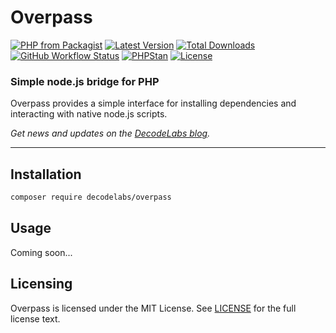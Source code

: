 # Overpass

[![PHP from Packagist](https://img.shields.io/packagist/php-v/decodelabs/overpass?style=flat)](https://packagist.org/packages/decodelabs/overpass)
[![Latest Version](https://img.shields.io/packagist/v/decodelabs/overpass.svg?style=flat)](https://packagist.org/packages/decodelabs/overpass)
[![Total Downloads](https://img.shields.io/packagist/dt/decodelabs/overpass.svg?style=flat)](https://packagist.org/packages/decodelabs/overpass)
[![GitHub Workflow Status](https://img.shields.io/github/actions/workflow/status/decodelabs/overpass/integrate.yml?branch=develop)](https://github.com/decodelabs/overpass/actions/workflows/integrate.yml)
[![PHPStan](https://img.shields.io/badge/PHPStan-enabled-44CC11.svg?longCache=true&style=flat)](https://github.com/phpstan/phpstan)
[![License](https://img.shields.io/packagist/l/decodelabs/overpass?style=flat)](https://packagist.org/packages/decodelabs/overpass)

### Simple node.js bridge for PHP

Overpass provides a simple interface for installing dependencies and interacting with native node.js scripts.

_Get news and updates on the [DecodeLabs blog](https://blog.decodelabs.com)._

---


## Installation

```bash
composer require decodelabs/overpass
```

## Usage

Coming soon...

## Licensing
Overpass is licensed under the MIT License. See [LICENSE](./LICENSE) for the full license text.
